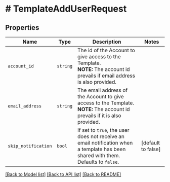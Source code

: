 # # TemplateAddUserRequest



## Properties

Name | Type | Description | Notes
------------ | ------------- | ------------- | -------------
| `account_id` | ```string``` |  The id of the Account to give access to the Template.<br>**NOTE:** The account id prevails if email address is also provided.  |  |
| `email_address` | ```string``` |  The email address of the Account to give access to the Template.<br>**NOTE:** The account id prevails if it is also provided.  |  |
| `skip_notification` | ```bool``` |  If set to `true`, the user does not receive an email notification when a template has been shared with them. Defaults to `false`.  |  [default to false] |

[[Back to Model list]](../../README.md#models) [[Back to API list]](../../README.md#endpoints) [[Back to README]](../../README.md)
